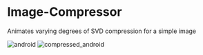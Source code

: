 # Image-Compressor
Animates varying degrees of SVD compression for a simple image

![android](https://user-images.githubusercontent.com/55325528/213034079-fae6054b-e510-41c3-85b4-1bf67653dd8e.jpg)
![compressed_android](https://user-images.githubusercontent.com/55325528/213034097-8e7f3a8d-ad8b-4244-a5ff-49daac11179d.gif)
